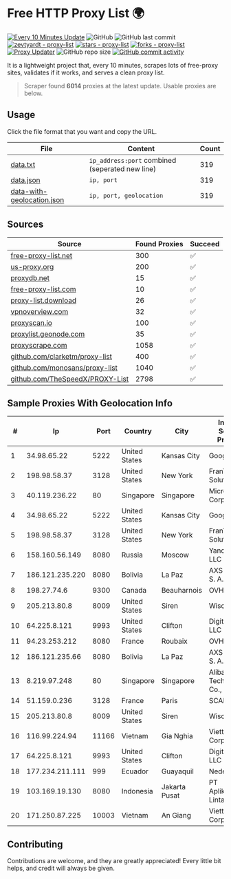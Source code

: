 
# Free HTTP Proxy List 🌍

[![Every 10 Minutes Update](https://github.com/mertguvencli/http-proxy-list/actions/workflows/main.yml/badge.svg?branch=main)](https://github.com/mertguvencli/http-proxy-list/actions/workflows/main.yml)
![GitHub](https://img.shields.io/github/license/mertguvencli/http-proxy-list)
![GitHub last commit](https://img.shields.io/github/last-commit/mertguvencli/http-proxy-list)
[![zevtyardt - proxy-list](https://img.shields.io/static/v1?label=zevtyardt&message=proxy-list&color=blue&logo=github)](https://github.com/zevtyardt/proxy-list "Go to GitHub repo")
[![stars - proxy-list](https://img.shields.io/github/stars/zevtyardt/proxy-list?style=social)](https://github.com/zevtyardt/proxy-list)
[![forks - proxy-list](https://img.shields.io/github/forks/zevtyardt/proxy-list?style=social)](https://github.com/zevtyardt/proxy-list)
[![Proxy Updater](https://github.com/zevtyardt/proxy-list/workflows/Proxy%20Updater/badge.svg)](https://github.com/zevtyardt/proxy-list/actions?query=workflow:"Proxy+Updater")
![GitHub repo size](https://img.shields.io/github/repo-size/zevtyardt/proxy-list)
[![GitHub commit activity](https://img.shields.io/github/commit-activity/m/zevtyardt/proxy-list?logo=commits)](https://github.com/zevtyardt/proxy-list/commits/main)

It is a lightweight project that, every 10 minutes, scrapes lots of free-proxy sites, validates if it works, and serves a clean proxy list.

> Scraper found **6014** proxies at the latest update. Usable proxies are below.

## Usage

Click the file format that you want and copy the URL.

|File|Content|Count|
|----|-------|-----|
|[data.txt](https://raw.githubusercontent.com/mertguvencli/http-proxy-list/main/proxy-list/data.txt)|`ip_address:port` combined (seperated new line)|319|
|[data.json](https://raw.githubusercontent.com/mertguvencli/http-proxy-list/main/proxy-list/data.json)|`ip, port`|319|
|[data-with-geolocation.json](https://raw.githubusercontent.com/mertguvencli/http-proxy-list/main/proxy-list/data-with-geolocation.json)|`ip, port, geolocation`|319|

## Sources

|Source|Found Proxies|Succeed|
|------|-------------|-------|
|[free-proxy-list.net](https://free-proxy-list.net)|300|✅|
|[us-proxy.org](https://www.us-proxy.org)|200|✅|
|[proxydb.net](http://proxydb.net)|15|✅|
|[free-proxy-list.com](https://free-proxy-list.com/?page=&port=&type%5B%5D=http&type%5B%5D=https&up_time=0&search=Search)|10|✅|
|[proxy-list.download](https://www.proxy-list.download/HTTP)|26|✅|
|[vpnoverview.com](https://vpnoverview.com/privacy/anonymous-browsing/free-proxy-servers)|32|✅|
|[proxyscan.io](https://www.proxyscan.io)|100|✅|
|[proxylist.geonode.com](https://proxylist.geonode.com/api/proxy-list?limit=300&page=1&sort_by=lastChecked&sort_type=desc&protocols=http,https)|35|✅|
|[proxyscrape.com](https://api.proxyscrape.com/v2/?request=displayproxies&protocol=http&timeout=10000&country=all&ssl=all&anonymity=all)|1058|✅|
|[github.com/clarketm/proxy-list](https://raw.githubusercontent.com/clarketm/proxy-list/master/proxy-list-raw.txt)|400|✅|
|[github.com/monosans/proxy-list](https://raw.githubusercontent.com/monosans/proxy-list/main/proxies/http.txt)|1040|✅|
|[github.com/TheSpeedX/PROXY-List](https://raw.githubusercontent.com/TheSpeedX/PROXY-List/master/http.txt)|2798|✅|


## Sample Proxies With Geolocation Info

|#|Ip|Port|Country|City|Internet Service Provider|
|-|--|----|-------|----|-------------------------|
|1|34.98.65.22|5222|United States|Kansas City|Google LLC|
|2|198.98.58.37|3128|United States|New York|FranTech Solutions|
|3|40.119.236.22|80|Singapore|Singapore|Microsoft Corporation|
|4|34.98.65.22|5222|United States|Kansas City|Google LLC|
|5|198.98.58.37|3128|United States|New York|FranTech Solutions|
|6|158.160.56.149|8080|Russia|Moscow|Yandex.Cloud LLC|
|7|186.121.235.220|8080|Bolivia|La Paz|AXS Bolivia S. A.|
|8|198.27.74.6|9300|Canada|Beauharnois|OVH SAS|
|9|205.213.80.8|8009|United States|Siren|WiscNet|
|10|64.225.8.121|9993|United States|Clifton|DigitalOcean, LLC|
|11|94.23.253.212|8080|France|Roubaix|OVH SAS|
|12|186.121.235.66|8080|Bolivia|La Paz|AXS Bolivia S. A.|
|13|8.219.97.248|80|Singapore|Singapore|Alibaba (US) Technology Co., Ltd.|
|14|51.159.0.236|3128|France|Paris|SCALEWAY|
|15|205.213.80.8|8009|United States|Siren|WiscNet|
|16|116.99.224.94|11166|Vietnam|Gia Nghia|Viettel Corporation|
|17|64.225.8.121|9993|United States|Clifton|DigitalOcean, LLC|
|18|177.234.211.111|999|Ecuador|Guayaquil|Nedetel S.A.|
|19|103.169.19.130|8080|Indonesia|Jakarta Pusat|PT Aplikanusa Lintasarta|
|20|171.250.87.225|10003|Vietnam|An Giang|Viettel Corporation|



## Contributing

Contributions are welcome, and they are greatly appreciated! Every
little bit helps, and credit will always be given.

